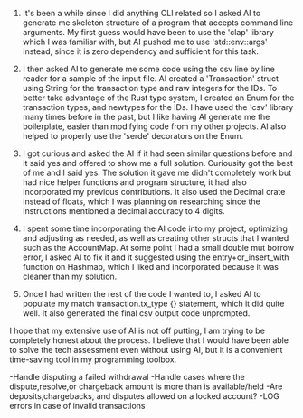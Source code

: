 1. It's been a while since I did anything CLI related so I asked AI to generate me skeleton structure of a program that accepts command line arguments. My first guess would have been to use the 'clap' library which I was familiar with, but AI pushed me to use 'std::env::args' instead, since it is zero dependency and sufficient for this task.

2. I then asked AI to generate me some code using the csv line by line reader for a sample of the input file. AI created a 'Transaction' struct using String for the transaction type and raw integers for the IDs. To better take advantage of the Rust type system, I created an Enum for the transaction types, and newtypes for the IDs. I have used the 'csv' library many times before in the past, but I like having AI generate me the boilerplate, easier than modifying code from my other projects. AI also helped to properly use the 'serde' decorators on the Enum.

3. I got curious and asked the AI if it had seen similar questions before and it said yes and offered to show me a full solution. Curiousity got the best of me and I said yes. The solution it gave me didn't completely work but had nice helper functions and program structure, it had also incorporated my previous contributions. It also used the Decimal crate instead of floats, which I was planning on researching since the instructions mentioned a decimal accuracy to 4 digits.

4. I spent some time incorporating the AI code into my project, optimizing and adjusting as needed, as well as creating other structs that I wanted such as the AccountMap. At some point I had a small double mut borrow error, I asked AI to fix it and it suggested using the entry+or_insert_with function on Hashmap, which I liked and incorporated because it was cleaner than my solution.

5. Once I had written the rest of the code I wanted to, I asked AI to populate my  match transaction.tx_type {} statement, which it did quite well. It also generated the final csv output code unprompted.


I hope that my extensive use of AI is not off putting, I am trying to be completely honest about the process. I believe that I would have been able to solve the tech assessment even without using AI, but it is a convenient time-saving tool in my programming toolbox.


-Handle disputing a failed withdrawal
-Handle cases where the dispute,resolve,or chargeback amount is more than is available/held
-Are deposits,chargebacks, and disputes allowed on a locked account?
-LOG errors in case of invalid transactions
